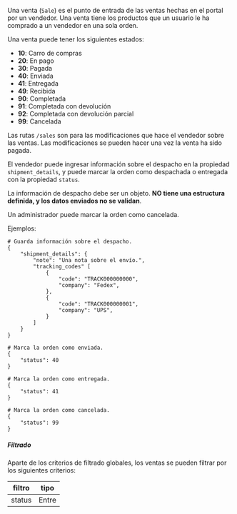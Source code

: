 Una venta (`Sale`) es el punto de entrada de las ventas hechas en el portal por un vendedor. Una venta tiene
los productos que un usuario le ha comprado a un vendedor en una sola orden.

Una venta puede tener los siguientes estados:

- **10**: Carro de compras
- **20**: En pago
- **30**: Pagada
- **40**: Enviada
- **41**: Entregada
- **49**: Recibida
- **90**: Completada
- **91**: Completada con devolución
- **92**: Completada con devolución parcial
- **99**: Cancelada

Las rutas `/sales` son para las modificaciones que hace el vendedor sobre las ventas. Las modificaciones
se pueden hacer una vez la venta ha sido pagada.

El vendedor puede ingresar información sobre el despacho en la propiedad `shipment_details`, y puede marcar
la orden como despachada o entregada con la propiedad `status`.

La información de despacho debe ser un objeto. **NO tiene una estructura definida, y los datos enviados
no se validan**.

Un administrador puede marcar la orden como cancelada.

Ejemplos:

```
# Guarda información sobre el despacho.
{
    "shipment_details": {
        "note": "Una nota sobre el envío.",
        "tracking_codes" [
            {
                "code": "TRACK000000000",
                "company": "Fedex",
            },
            {
                "code": "TRACK000000001",
                "company": "UPS",
            }
        ]
    }
}

# Marca la orden como enviada.
{
    "status": 40
}

# Marca la orden como entregada.
{
    "status": 41
}

# Marca la orden como cancelada.
{
    "status": 99
}

```

##### Filtrado

Aparte de los criterios de filtrado globales, los ventas se pueden filtrar por los siguientes criterios:

|filtro|tipo|
|------|----|
|status|Entre|
